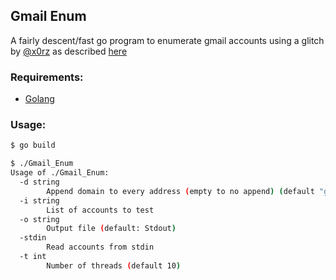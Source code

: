 ## Gmail Enum
A fairly descent/fast go program to enumerate gmail accounts using a glitch by [@x0rz](https://twitter.com/x0rz) as described [here](https://blog.0day.rocks/abusing-gmail-to-get-previously-unlisted-e-mail-addresses-41544b62b2)

### Requirements:
- [Golang](https://golang.org)

### Usage:
```sh
$ go build

$ ./Gmail_Enum
Usage of ./Gmail_Enum:
  -d string
        Append domain to every address (empty to no append) (default "gmail.com")
  -i string
        List of accounts to test
  -o string
        Output file (default: Stdout)
  -stdin
        Read accounts from stdin
  -t int
        Number of threads (default 10)
```
